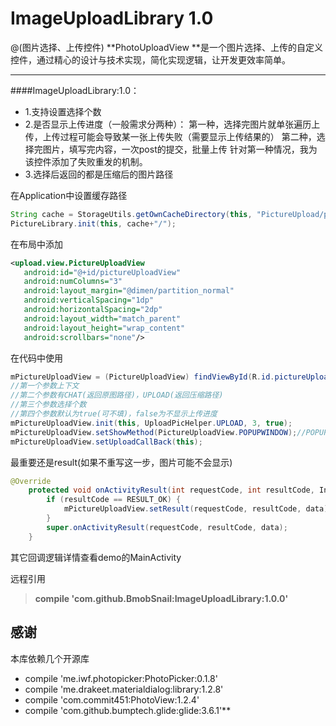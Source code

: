 # ImageUploadLibrary 1.0

@(图片选择、上传控件)
**PhotoUploadView **是一个图片选择、上传的自定义控件，通过精心的设计与技术实现，简化实现逻辑，让开发更效率简单。

-------------------
####ImageUploadLibrary:1.0：
- 1.支持设置选择个数
- 2.是否显示上传进度（一般需求分两种）：
	  第一种，选择完图片就单张遍历上传，上传过程可能会导致某一张上传失败（需要显示上传结果的）
	  第二种，选择完图片，填写完内容，一次post的提交，批量上传
	  针对第一种情况，我为该控件添加了失败重发的机制。
- 3.选择后返回的都是压缩后的图片路径

在Application中设置缓存路径
```java
String cache = StorageUtils.getOwnCacheDirectory(this, "PictureUpload/photo").getAbsolutePath();
PictureLibrary.init(this, cache+"/");
```
在布局中添加
```xml
<upload.view.PictureUploadView
   android:id="@+id/pictureUploadView"
   android:numColumns="3"
   android:layout_margin="@dimen/partition_normal"
   android:verticalSpacing="1dp"
   android:horizontalSpacing="2dp"
   android:layout_width="match_parent"
   android:layout_height="wrap_content"
   android:scrollbars="none"/>
```

在代码中使用
```java
mPictureUploadView = (PictureUploadView) findViewById(R.id.pictureUploadView);
//第一个参数上下文
//第二个参数有CHAT(返回原图路径)，UPLOAD(返回压缩路径)
//第三个参数选择个数
//第四个参数默认为true(可不填)，false为不显示上传进度
mPictureUploadView.init(this, UploadPicHelper.UPLOAD, 3, true);
mPictureUploadView.setShowMethod(PictureUploadView.POPUPWINDOW);//POPUPWINDOW，DIALOG
mPictureUploadView.setUploadCallBack(this);
```

最重要还是result(如果不重写这一步，图片可能不会显示)
```java
@Override
    protected void onActivityResult(int requestCode, int resultCode, Intent data) {
        if (resultCode == RESULT_OK) {
            mPictureUploadView.setResult(requestCode, resultCode, data);
        }
        super.onActivityResult(requestCode, resultCode, data);
    }
```

其它回调逻辑详情查看demo的MainActivity<br>

远程引用
>**compile 'com.github.BmobSnail:ImageUploadLibrary:1.0.0'**

## 感谢
本库依赖几个开源库
- compile 'me.iwf.photopicker:PhotoPicker:0.1.8'
- compile 'me.drakeet.materialdialog:library:1.2.8'
- compile 'com.commit451:PhotoView:1.2.4'
- compile 'com.github.bumptech.glide:glide:3.6.1'**


